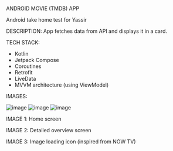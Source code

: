 ANDROID MOVIE (TMDB) APP

Android take home test for Yassir

DESCRIPTION:
App fetches data from API and displays it in a card.

TECH STACK:
- Kotlin
- Jetpack Compose
- Coroutines
- Retrofit
- LiveData
- MVVM architecture (using ViewModel)

IMAGES:

![image](https://github.com/Milan-Asad/AndroidMovieApp/assets/79909176/1994a11e-ece2-4dfb-9fd3-7d413093a32d)
![image](https://github.com/Milan-Asad/AndroidMovieApp/assets/79909176/9338e6c4-82db-4f83-b51a-8856087085b7)
![image](https://github.com/Milan-Asad/AndroidMovieApp/assets/79909176/16d65b71-351a-4bbd-8071-4147069ce78a)


IMAGE 1: Home screen

IMAGE 2: Detailed overview screen

IMAGE 3: Image loading icon (inspired from NOW TV)
